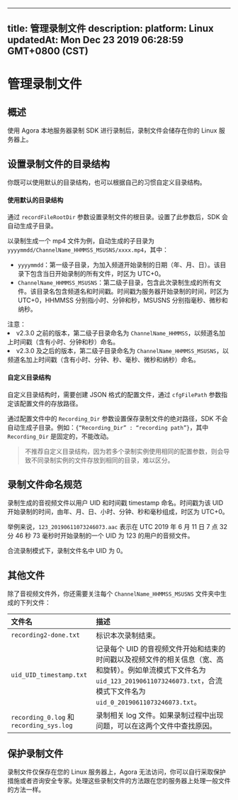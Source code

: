 
---
title: 管理录制文件
description: 
platform: Linux
updatedAt: Mon Dec 23 2019 06:28:59 GMT+0800 (CST)
---
# 管理录制文件
## 概述

使用 Agora 本地服务器录制 SDK 进行录制后，录制文件会储存在你的 Linux 服务器上。

## 设置录制文件的目录结构

你既可以使用默认的目录结构，也可以根据自己的习惯自定义目录结构。

#### 使用默认的目录结构

通过 `recordFileRootDir` 参数设置录制文件的根目录。设置了此参数后，SDK 会自动生成子目录。

以录制生成一个 mp4 文件为例，自动生成的子目录为 `yyyymmdd/ChannelName_HHMMSS_MSUSNS/xxxx.mp4`，其中：

- `yyyymmdd`：第一级子目录，为加入频道开始录制的日期（年、月、日）。该目录下包含当日开始录制的所有文件，时区为 UTC+0。
- `ChannelName_HHMMSS_MSUSNS`：第二级子目录，包含此次录制生成的所有文件。该目录名包含频道名和时间戳。时间戳为服务器开始录制的时间，时区为 UTC+0，HHMMSS 分别指小时、分钟和秒，MSUSNS 分别指毫秒、微秒和纳秒。

<div class="alert note"> 注意：<li>v2.3.0 之前的版本，第二级子目录命名为 <code>ChannelName_HHMMSS</code>，以频道名加上时间戳（含有小时、分钟和秒）命名。<li>v2.3.0 及之后的版本，第二级子目录命名为 <code>ChannelName_HHMMSS_MSUSNS</code>，以频道名加上时间戳（含有小时、分钟、秒、毫秒、微秒和纳秒）命名。</div>

#### 自定义目录结构

自定义目录结构时，需要创建 JSON 格式的配置文件，通过 `cfgFilePath` 参数指定该配置文件的存放路径。

通过配置文件中的 `Recording_Dir` 参数设置保存录制文件的绝对路径，SDK 不会自动生成子目录。例如：`{“Recording_Dir” : “recording path”}`，其中 `Recording_Dir` 是固定的，不能改动。

> 不推荐自定义目录结构，因为若多个录制实例使用相同的配置参数，则会导致不同录制实例的文件存放到相同的目录，难以区分。

## 录制文件命名规范

录制生成的音视频文件以用户 UID 和时间戳 timestamp 命名。时间戳为该 UID 开始录制的时间，由年、月、日、小时、分钟、秒和毫秒组成，时区为 UTC+0。

举例来说，`123_20190611073246073.aac` 表示在 UTC 2019 年 6 月 11 日 7 点 32 分 46 秒 73 毫秒时开始录制的一个 UID 为 123 的用户的音频文件。

<div class="alert note">合流录制模式下，录制文件名中 UID 为 0。</div>

## 其他文件

除了音视频文件外，你还需要关注每个 `ChannelName_HHMMSS_MSUSNS` 文件夹中生成的下列文件：

| 文件名                               | 描述                                                         |
| :----------------------------------- | :----------------------------------------------------------- |
| `recording2-done.txt`                | 标识本次录制结束。                                            |
| `uid_UID_timestamp.txt`              | 记录每个 UID 的音视频文件开始和结束的时间戳以及视频文件的相关信息（宽、高和旋转）。例如单流模式下文件名为 `uid_123_20190611073246073.txt`，合流模式下文件名为 `uid_0_20190611073246073.txt`。 |
| `recording_0.log` 和 `recording_sys.log` | 录制相关 log 文件。如果录制过程中出现问题，可以在这两个文件中查找原因。 |


## 保护录制文件

录制文件仅保存在您的 Linux 服务器上，Agora 无法访问，你可以自行采取保护措施或者咨询安全专家。处理这些录制文件的方法跟在您的服务器上处理一般文件的方法一样。
